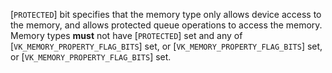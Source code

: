 [`PROTECTED`] bit specifies that the memory
type only allows device access to the memory, and allows protected queue
operations to access the memory.
Memory types  **must**  not have [`PROTECTED`] set
and any of [`VK_MEMORY_PROPERTY_FLAG_BITS`] set, or
[`VK_MEMORY_PROPERTY_FLAG_BITS`] set, or
[`VK_MEMORY_PROPERTY_FLAG_BITS`] set.